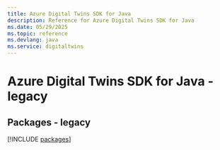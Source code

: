 ```yaml
---
title: Azure Digital Twins SDK for Java
description: Reference for Azure Digital Twins SDK for Java
ms.date: 05/29/2025
ms.topic: reference
ms.devlang: java
ms.service: digitaltwins
---
```

# Azure Digital Twins SDK for Java - legacy
## Packages - legacy
[!INCLUDE [packages](digital-twins-index.md)]